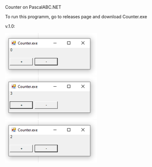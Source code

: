Counter on PascalABC.NET

To run this programm, go to releases page and download Counter.exe

 v.1.0: 



![Image alt](https://github.com/VladimirPapazov88/Counter.exe/blob/main/Counter%20v.1.0/ex1.png?raw=true)
![Image alt](https://github.com/VladimirPapazov88/Counter.exe/blob/main/Counter%20v.1.0/ex2.png?raw=true)
![Image alt](https://github.com/VladimirPapazov88/Counter.exe/blob/main/Counter%20v.1.0/ex3.png?raw=true)
